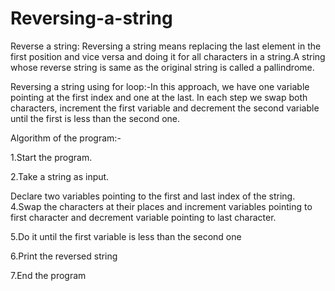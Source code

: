 # Reversing-a-string
Reverse a string: Reversing a string means replacing the last element in the first position and vice versa and doing it for all characters in a string.A string whose reverse string is same as the original string is called a pallindrome.

Reversing a string using for loop:-In this approach, we have one variable pointing at the first index and one at the last. In each step we swap both characters, increment the first variable and decrement the second variable until the first is less than the second one.

Algorithm of the program:-

1.Start the program.

2.Take a string as input.

Declare two variables pointing to the first and last index of the string.
4.Swap the characters at their places and increment variables pointing to first character and decrement variable pointing to last character.

5.Do it until the first variable is less than the second one

6.Print the reversed string

7.End the program
